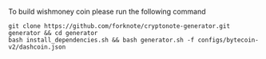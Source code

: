 To build wishmoney coin please run the following command 


	git clone https://github.com/forknote/cryptonote-generator.git generator && cd generator
	bash install_dependencies.sh && bash generator.sh -f configs/bytecoin-v2/dashcoin.json
  
  
